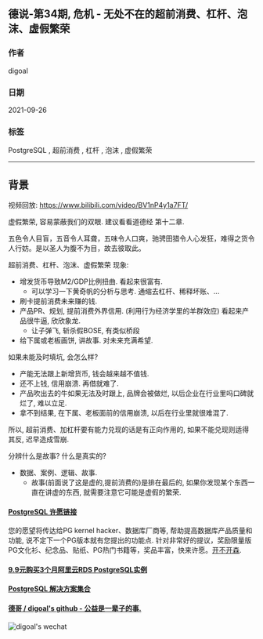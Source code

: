 ## 德说-第34期, 危机 - 无处不在的超前消费、杠杆、泡沫、虚假繁荣    
  
### 作者  
digoal  
  
### 日期  
2021-09-26  
  
### 标签  
PostgreSQL , 超前消费 , 杠杆 , 泡沫 , 虚假繁荣     
  
----  
  
## 背景  
视频回放: https://www.bilibili.com/video/BV1nP4y1a7FT/  
  
虚假繁荣, 容易蒙蔽我们的双眼. 建议看看道德经 第十二章.  
  
五色令人目盲，五音令人耳聋，五味令人口爽，驰骋田猎令人心发狂，难得之货令人行妨。是以圣人为腹不为目，故去彼取此。  
  
超前消费、杠杆、泡沫、虚假繁荣  现象:   
- 增发货币导致M2/GDP比例扭曲. 看起来很富有.   
    - 可以学习一下黄奇帆的分析与思考. 通缩去杠杆、稀释坏账、... 
- 刷卡提前消费未来赚的钱.   
- 产品PR、规划, 提前消费外界信用. (利用行为经济学里的羊群效应) 看起来产品很牛逼, 欣欣象龙.   
    - 让子弹飞, 斩杀假BOSE, 有类似桥段
- 给下属或老板画饼, 讲故事. 对未来充满希望. 
  
如果未能及时填坑, 会怎么样?  
- 产能无法跟上新增货币, 钱会越来越不值钱.   
- 还不上钱, 信用崩溃. 再借就难了.   
- 产品吹出去的牛如果无法及时跟上, 品牌会被做烂, 以后企业在行业里吗口碑就烂了, 难以立足.   
- 拿不到结果, 在下属、老板面前的信用崩溃, 以后在行业里就很难混了.  
  
所以, 超前消费、加杠杆要有能力兑现的话是有正向作用的, 如果不能兑现则适得其反, 迟早造成雪崩.   

  
分辨什么是故事? 什么是真实的?  
- 数据、案例、逻辑、故事. 
    - 故事(前面说了这是虚的,提前消费的)是排在最后的, 如果你发现某个东西一直在讲虚的东西, 就需要注意它可能是虚假的繁荣. 
    
  
#### [PostgreSQL 许愿链接](https://github.com/digoal/blog/issues/76 "269ac3d1c492e938c0191101c7238216")
您的愿望将传达给PG kernel hacker、数据库厂商等, 帮助提高数据库产品质量和功能, 说不定下一个PG版本就有您提出的功能点. 针对非常好的提议，奖励限量版PG文化衫、纪念品、贴纸、PG热门书籍等，奖品丰富，快来许愿。[开不开森](https://github.com/digoal/blog/issues/76 "269ac3d1c492e938c0191101c7238216").  
  
  
#### [9.9元购买3个月阿里云RDS PostgreSQL实例](https://www.aliyun.com/database/postgresqlactivity "57258f76c37864c6e6d23383d05714ea")
  
  
#### [PostgreSQL 解决方案集合](https://yq.aliyun.com/topic/118 "40cff096e9ed7122c512b35d8561d9c8")
  
  
#### [德哥 / digoal's github - 公益是一辈子的事.](https://github.com/digoal/blog/blob/master/README.md "22709685feb7cab07d30f30387f0a9ae")
  
  
![digoal's wechat](../pic/digoal_weixin.jpg "f7ad92eeba24523fd47a6e1a0e691b59")
  
